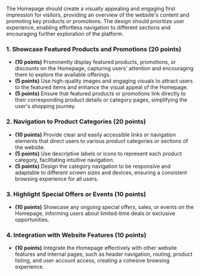 The Homepage should create a visually appealing and engaging first impression for visitors, providing an overview of the website's content and promoting key products or promotions. The design should prioritize user experience, enabling effortless navigation to different sections and encouraging further exploration of the platform.

### 1. Showcase Featured Products and Promotions (20 points)

- **(10 points)** Prominently display featured products, promotions, or discounts on the Homepage, capturing users' attention and encouraging them to explore the available offerings.
- **(5 points)** Use high-quality images and engaging visuals to attract users to the featured items and enhance the visual appeal of the Homepage.
- **(5 points)** Ensure that featured products or promotions link directly to their corresponding product details or category pages, simplifying the user's shopping journey.

### 2. Navigation to Product Categories (20 points)

- **(10 points)** Provide clear and easily accessible links or navigation elements that direct users to various product categories or sections of the website.
- **(5 points)** Use descriptive labels or icons to represent each product category, facilitating intuitive navigation.
- **(5 points)** Design the category navigation to be responsive and adaptable to different screen sizes and devices, ensuring a consistent browsing experience for all users.

### 3. Highlight Special Offers or Events (10 points)

- **(10 points)** Showcase any ongoing special offers, sales, or events on the Homepage, informing users about limited-time deals or exclusive opportunities.

### 4. Integration with Website Features (10 points)

- **(10 points)** Integrate the Homepage effectively with other website features and internal pages, such as header navigation, routing, product listing, and user account access, creating a cohesive browsing experience.